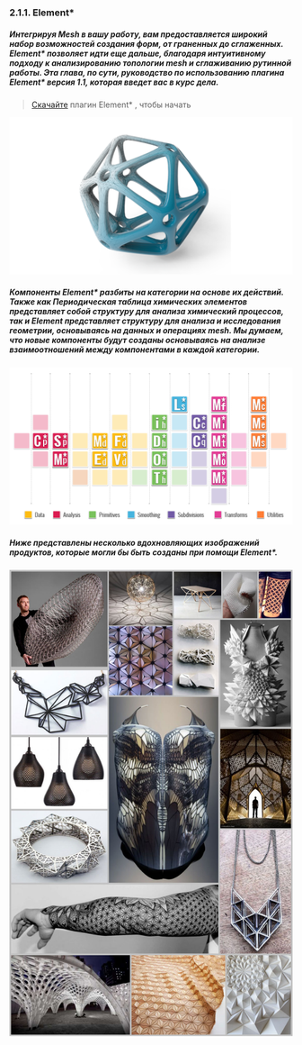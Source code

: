 ### 2.1.1. Element* 

##### Интегрируя Mesh в вашу работу, вам предоставляется широкий набор возможностей создания форм, от граненных до сглаженных. Element\* позволяет идти еще дальше, благодаря интуитивному подходу к анализированию топологии mesh и сглаживанию рутинной работы. Эта глава, по сути, руководство по использованию плагина Element\* версия 1.1, которая введет вас в курс дела.

> [Скачайте](http://www.food4rhino.com/project/element) плагин Element* , чтобы начать

![IMAGE](images/2-1-1/2-1-1_000_Cover.png)

##### Компоненты Element\* разбиты на категории на основе их действий. Также как Периодическая таблица химических элементов представляет собой структуру для анализа химический процессов, так и Element представляет структуру для анализа и исследования геометрии, основываясь на данных и операциях mesh. Мы думаем, что новые компоненты будут созданы основываясь на анализе взаимоотношений между компонентами в каждой категории.

![IMAGE](images/2-1-1/2-1-1_001_Element_Icons_Cover.png)

##### Ниже представлены несколько вдохновляющих изображений продуктов, которые могли бы быть созданы при помощи Element*.

![IMAGE](images/2-1-1/2-1-1_002_Element-Primer-Reference-Images.jpg)
